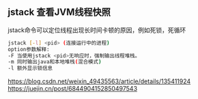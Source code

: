 

## jstack 查看JVM线程快照
jstack命令可以定位线程出现长时间卡顿的原因，例如死锁，死循环
```bash
jstack [-l] <pid> (连接运行中的进程)
option参数解释:
-F 当使用jstack <pid>无响应时，强制输出线程堆栈。 
-m 同时输出java和本地堆栈(混合模式)
-l 额外显示锁信息
```

https://blog.csdn.net/weixin_49435563/article/details/135411924
https://juejin.cn/post/6844904152850497543